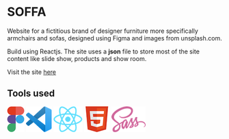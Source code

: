 # SOFFA

Website for a fictitious brand of designer furniture more specifically armchairs and sofas, designed using Figma and images from unsplash.com.

Build using Reactjs. The site uses a **json** file to store most of the site content like slide show, products and show room.

Visit the site [here](https://soffa.netlify.app/)

## Tools used

![alt text](./readme-imgs/figma-logo.png 'Figma')
![alt text](./readme-imgs/vscode-logo.png 'VSCode')
![alt text](./readme-imgs/react-logo.png 'Reactjs')
![alt text](./readme-imgs/html-logo.png 'HTML')
![alt text](./readme-imgs/sass-logo.png 'SASS')
